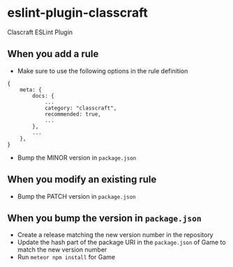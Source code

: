 # eslint-plugin-classcraft

Clascraft ESLint Plugin

## When you add a rule
- Make sure to use the following options in the rule definition
```
{
    meta: {
        docs: {
            ...
            category: "classcraft",
            recommended: true,
            ...
        },
        ...
    },
}
```
- Bump the MINOR version in `package.json`

## When you modify an existing rule
- Bump the PATCH version in `package.json`

## When you bump the version in `package.json`
- Create a release matching the new version number in the repository
- Update the hash part of the package URI in the `package.json` of Game to match the new version number
- Run `meteor npm install` for Game
